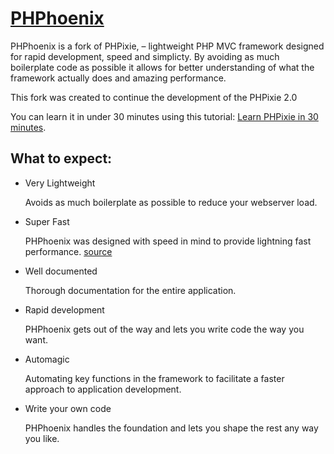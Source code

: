 [PHPhoenix](http://phpixie.com)
=======

PHPhoenix is a fork of PHPixie, – lightweight PHP MVC framework designed for 
rapid development, speed and simplicty. By avoiding as
much boilerplate code as possible it allows for better 
understanding of what the framework actually does and
amazing performance.

This fork was created to continue the development of the PHPixie 2.0

You can learn it in under 30 minutes using this tutorial:
[Learn PHPixie in 30 minutes](http://phpixie.com/tutorials/learn-phpixie-in-30-minutes/).


What to expect:
---------------

* Very Lightweight

  Avoids as much boilerplate as possible to reduce your webserver load.

* Super Fast

  PHPhoenix was designed with speed in mind to provide lightning fast performance. [source](http://phpixie.com/blog/php-framework-benchmark/)

* Well documented

  Thorough documentation for the entire application.

* Rapid development

  PHPhoenix gets out of the way and lets you write code the way you want.

* Automagic

  Automating key functions in the framework to facilitate a faster approach to application development.

* Write your own code

  PHPhoenix handles the foundation and lets you shape the rest any way you like.
